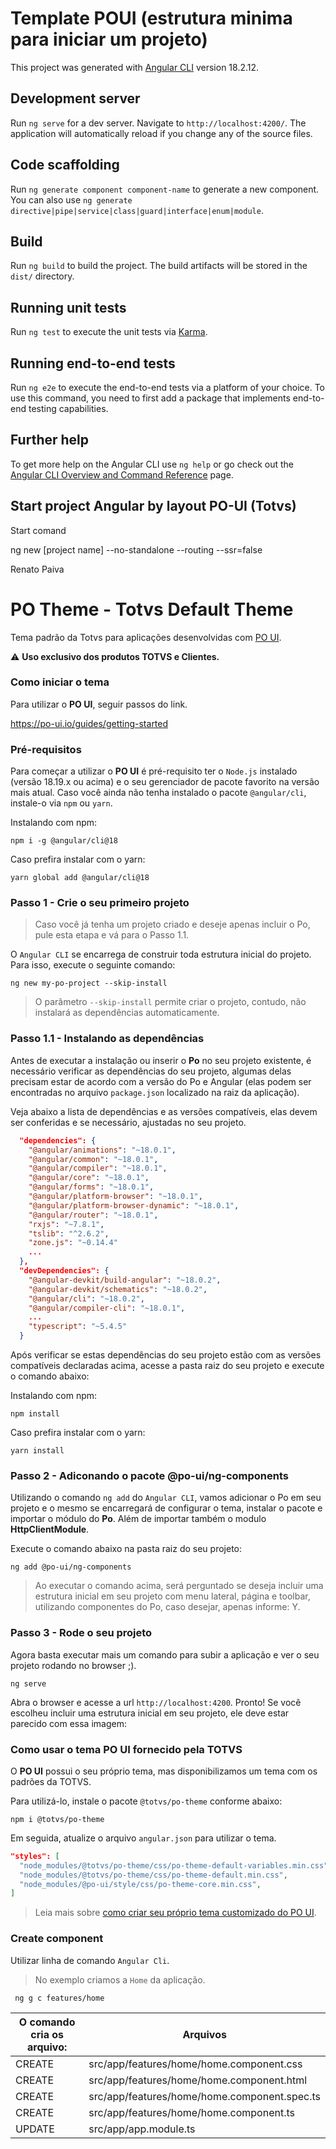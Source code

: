 # Template POUI (estrutura minima para iniciar um projeto)

This project was generated with [Angular CLI](https://github.com/angular/angular-cli) version 18.2.12.

## Development server

Run `ng serve` for a dev server. Navigate to `http://localhost:4200/`. The application will automatically reload if you change any of the source files.

## Code scaffolding

Run `ng generate component component-name` to generate a new component. You can also use `ng generate directive|pipe|service|class|guard|interface|enum|module`.

## Build

Run `ng build` to build the project. The build artifacts will be stored in the `dist/` directory.

## Running unit tests

Run `ng test` to execute the unit tests via [Karma](https://karma-runner.github.io).

## Running end-to-end tests

Run `ng e2e` to execute the end-to-end tests via a platform of your choice. To use this command, you need to first add a package that implements end-to-end testing capabilities.

## Further help

To get more help on the Angular CLI use `ng help` or go check out the [Angular CLI Overview and Command Reference](https://angular.dev/tools/cli) page.

## Start project Angular by layout PO-UI (Totvs)

Start comand

ng new [project name] --no-standalone --routing --ssr=false

Renato Paiva


# PO Theme - Totvs Default Theme

Tema padrão da Totvs para aplicações desenvolvidas com [PO UI](http://po-ui.io).

:warning: __Uso exclusivo dos produtos TOTVS e Clientes.__

### Como iniciar o tema

Para utilizar o **PO UI**, seguir passos do link.

https://po-ui.io/guides/getting-started

### Pré-requisitos

Para começar a utilizar o **PO UI** é pré-requisito ter o `Node.js` instalado (versão 18.19.x ou acima) e o seu gerenciador de pacote favorito na versão mais atual. Caso você ainda não tenha instalado o pacote `@angular/cli`, instale-o via `npm` ou `yarn`.

Instalando com npm:

```
npm i -g @angular/cli@18
```

Caso prefira instalar com o yarn:

```
yarn global add @angular/cli@18
```

### Passo 1 - Crie o seu primeiro projeto

  >  Caso você já tenha um projeto criado e deseje apenas incluir o Po, pule esta etapa e vá para o Passo 1.1.

O `Angular CLI` se encarrega de construir toda estrutura inicial do projeto. Para isso, execute o seguinte comando:

```
ng new my-po-project --skip-install
```

  >  O parâmetro `--skip-install` permite criar o projeto, contudo, não instalará as dependências automaticamente.

### Passo 1.1 - Instalando as dependências

Antes de executar a instalação ou inserir o **Po** no seu projeto existente, é necessário verificar as dependências do seu projeto, algumas delas precisam estar de acordo com a versão do Po e Angular (elas podem ser encontradas no arquivo `package.json` localizado na raiz da aplicação).

Veja abaixo a lista de dependências e as versões compatíveis, elas devem ser conferidas e se necessário, ajustadas no seu projeto.

```json
  "dependencies": {
    "@angular/animations": "~18.0.1",
    "@angular/common": "~18.0.1",
    "@angular/compiler": "~18.0.1",
    "@angular/core": "~18.0.1",
    "@angular/forms": "~18.0.1",
    "@angular/platform-browser": "~18.0.1",
    "@angular/platform-browser-dynamic": "~18.0.1",
    "@angular/router": "~18.0.1",
    "rxjs": "~7.8.1",
    "tslib": "^2.6.2",
    "zone.js": "~0.14.4"
    ...
  },
  "devDependencies": {
    "@angular-devkit/build-angular": "~18.0.2",
    "@angular-devkit/schematics": "~18.0.2",
    "@angular/cli": "~18.0.2",
    "@angular/compiler-cli": "~18.0.1",
    ...
    "typescript": "~5.4.5"
  }
```

Após verificar se estas dependências do seu projeto estão com as versões compatíveis declaradas acima, acesse a pasta raiz do seu projeto e execute o comando abaixo:

Instalando com npm:

```
npm install
```

Caso prefira instalar com o yarn:

```
yarn install
```

### Passo 2 - Adiconando o pacote @po-ui/ng-components

Utilizando o comando `ng add` do `Angular CLI`, vamos adicionar o Po em seu projeto e o mesmo se encarregará de configurar o tema, instalar o pacote e importar o módulo do **Po**. Além de importar também o modulo **HttpClientModule**.

Execute o comando abaixo na pasta raiz do seu projeto:

```
ng add @po-ui/ng-components
```

  >  Ao executar o comando acima, será perguntado se deseja incluir uma estrutura inicial em seu projeto com menu lateral, página e toolbar, utilizando componentes do Po, caso desejar, apenas informe: Y.

### Passo 3 - Rode o seu projeto

Agora basta executar mais um comando para subir a aplicação e ver o seu projeto rodando no browser ;).

```
ng serve
```

Abra o browser e acesse a url `http://localhost:4200`. Pronto! Se você escolheu incluir uma estrutura inicial em seu projeto, ele deve estar parecido com essa imagem:

### Como usar o tema **PO UI** fornecido pela TOTVS

O **PO UI** possui o seu próprio tema, mas disponibilizamos um tema com os padrões da TOTVS.

Para utilizá-lo, instale o pacote `@totvs/po-theme` conforme abaixo:

```
npm i @totvs/po-theme
```

Em seguida, atualize o arquivo `angular.json` para utilizar o tema.

```json
"styles": [
  "node_modules/@totvs/po-theme/css/po-theme-default-variables.min.css",
  "node_modules/@totvs/po-theme/css/po-theme-default.min.css",
  "node_modules/@po-ui/style/css/po-theme-core.min.css",
]
```

> Leia mais sobre [como criar seu próprio tema customizado do PO UI][create-theme-customization].

[create-theme-customization]: https://po-ui.io/guides/create-theme-customization


### Create component 

Utilizar linha de comando `Angular Cli`.

> No exemplo criamos a `Home` da aplicação.

```
 ng g c features/home
```

| O comando cria os arquivo:| Arquivos                       |
| --------------------------| ------------------------------ |
| CREATE | src/app/features/home/home.component.css          | 
| CREATE | src/app/features/home/home.component.html         | 
| CREATE | src/app/features/home/home.component.spec.ts      | 
| CREATE | src/app/features/home/home.component.ts           | 
| UPDATE | src/app/app.module.ts                             | 

